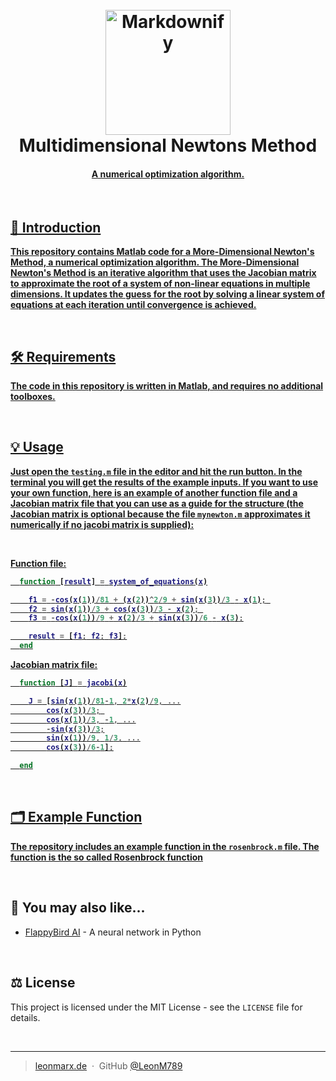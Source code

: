 <h1 align="center">
  <br>
  <a href="https://leonmarx.de"><img src="https://leonmarx.de/other_pictures/github_logo.jpeg" alt="Markdownify" width="200"></a>
  <br>
  Multidimensional Newtons Method
  <br>
</h1>

<h4 align="center"><b><u>A numerical optimization algorithm.</h4>

<!---
<p align="center">
  <a href="#introduction">Introduction</a> •
  <a href="#Requirements">Requirements</a> •
  <a href="#Usage">Usage</a> •
  <a href="#Example-function">Example Function</a> •
  <a href="#related">Related</a> •
  <a href="#license">License</a>
</p>
--->
 
<br>

## 📝 Introduction
This repository contains Matlab code for a More-Dimensional Newton's Method, a numerical optimization algorithm. The More-Dimensional Newton's Method is an iterative algorithm that uses the Jacobian matrix to approximate the root of a system of non-linear equations in multiple dimensions. It updates the guess for the root by solving a linear system of equations at each iteration until convergence is achieved.

<br>

## 🛠️ Requirements
The code in this repository is written in Matlab, and requires no additional toolboxes.

<br>

## 💡 Usage
Just open the `testing.m` file in the editor and hit the run button. In the terminal you will get the results of the example inputs. 
If you want to use your own function, here is an example of another function file and a Jacobian matrix file that you can use as a guide for the structure (the Jacobian matrix is optional because the file `mynewton.m` approximates it numerically if no jacobi matrix is supplied):  
  
<br>
  
Function file:
```matlab
  function [result] = system_of_equations(x)

    f1 = -cos(x(1))/81 + (x(2))^2/9 + sin(x(3))/3 - x(1); 
    f2 = sin(x(1))/3 + cos(x(3))/3 - x(2); 
    f3 = -cos(x(1))/9 + x(2)/3 + sin(x(3))/6 - x(3);

    result = [f1; f2; f3];
  end
```
Jacobian matrix file:
```matlab
  function [J] = jacobi(x)

    J = [sin(x(1))/81-1, 2*x(2)/9, ...
        cos(x(3))/3; 
        cos(x(1))/3, -1, ...
        -sin(x(3))/3;
        sin(x(1))/9, 1/3, ...
        cos(x(3))/6-1];

  end
``` 


<br>

## 🗂️ Example Function
The repository includes an example function in the `rosenbrock.m` file. The function is the so called <a href="https://en.wikipedia.org/wiki/Rosenbrock_function" target="_blank">Rosenbrock function</b></u></a>

<br>

## 🧡 You may also like...

- [FlappyBird AI](https://github.com/LeonM789/FlappyBirdAI.git) - A neural network in Python

<br>

## ⚖️ License

This project is licensed under the MIT License - see the `LICENSE` file for details.

<br>

---

> [leonmarx.de](https://www.leonmarx.de) &nbsp;&middot;&nbsp;
> GitHub [@LeonM789](https://github.com/LeonM789) 
